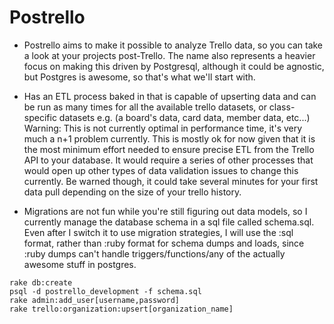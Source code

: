 
Postrello
==========

- Postrello aims to make it possible to analyze Trello data, so you can take a look at your projects post-Trello.  The name also represents a heavier focus on making this driven by Postgresql, although it could be agnostic, but Postgres is awesome, so that's what we'll start with.

- Has an ETL process baked in that is capable of upserting data and can be run as many times for all the available trello datasets, or class-specific datasets e.g. (a board's data, card data, member data, etc...)  Warning: This is not currently optimal in performance time, it's very much a n+1 problem currently.  This is mostly ok for now given that it is the most minimum effort needed to ensure precise ETL from the Trello API to your database.  It would require a series of other processes that would open up other types of data validation issues to change this currently.  Be warned though, it could take several minutes for your first data pull depending on the size of your trello history.

- Migrations are not fun while you're still figuring out data models, so I currently manage the database schema in a sql file called schema.sql.  Even after I switch it to use migration strategies, I will use the :sql format, rather than :ruby format for schema dumps and loads, since :ruby dumps can't handle triggers/functions/any of the actually awesome stuff in postgres.

````
rake db:create
psql -d postrello_development -f schema.sql
rake admin:add_user[username,password]
rake trello:organization:upsert[organization_name]
````


